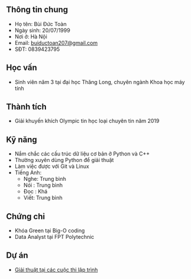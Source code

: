 ## Thông tin chung

- Họ tên: Bùi Đức Toàn
- Ngày sinh: 20/07/1999
- Nơi ở: Hà Nội
- Email: buiductoan207@gmail.com
- SĐT: 0839423795

## Học vấn

- Sinh viên năm 3 tại đại học Thăng Long, chuyên ngành Khoa học máy tính

## Thành tích

- Giải khuyến khích Olympic tin học loại chuyên tin năm 2019

## Kỹ năng

- Nắm chắc các cấu trúc dữ liệu cơ bản ở Python và C++
- Thường xuyên dùng Python để giải thuật
- Làm việc được với Git và Linux
- Tiếng Anh:
  - Nghe: Trung bình
  - Nói : Trung bình
  - Đọc : Khá
  - Viết: Trung bình

## Chứng chỉ

- Khóa Green tại Big-O coding
- Data Analyst tại FPT Polytechnic

## Dự án

- [Giải thuật tại các cuộc thi lập trình](https://github.com/toan207/Competitive-Programming)
